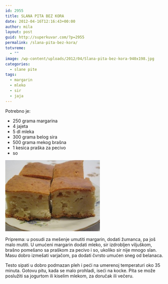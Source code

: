 ```yaml
---
id: 2955
title: SLANA PITA BEZ KORA
date: 2012-04-16T12:16:43+00:00
author: mila
layout: post
guid: http://superkuvar.com/?p=2955
permalink: /slana-pita-bez-kora/
totvreme:
  - ""
image: /wp-content/uploads/2012/04/Slana-pita-bez-kora-940x198.jpg
categories:
  - slane pite
tags:
  - margarin
  - mleko
  - sir
  - jaja
---
```

Potrebno je:

  * 250 grama margarina
  * 4 jajeta
  * 5 dl mleka
  * 300 grama belog sira
  * 500 grama mekog brašna
  * 1 kesica praška za pecivo
  * so

<img class="alignnone size-medium wp-image-3008" title="Slana pita bez kora" src="/wp-content/uploads/2012/04/Slana-pita-bez-kora-300x225.jpg" alt="" width="300" height="225" /> 

Priprema: u posudi za mešenje umutiti margarin, dodati žumanca, pa još malo mutiti. U umućeni margarin dodati mleko, sir izdrobljen viljuškom, brašno pomešano sa praškom za pecivo i so, ukoliko sir nije mnogo slan. Masu dobro izmešati varjačom, pa dodati čvrsto umućen sneg od belanaca.

Testo sipati u dobro podmazan pleh i peći na umerenoj temperaturi oko 35 minuta. Gotovu pitu, kada se malo prohladi, iseći na kocke. Pita se može poslužiti sa jogurtom ili kiselim mlekom, za doručak ili večeru.